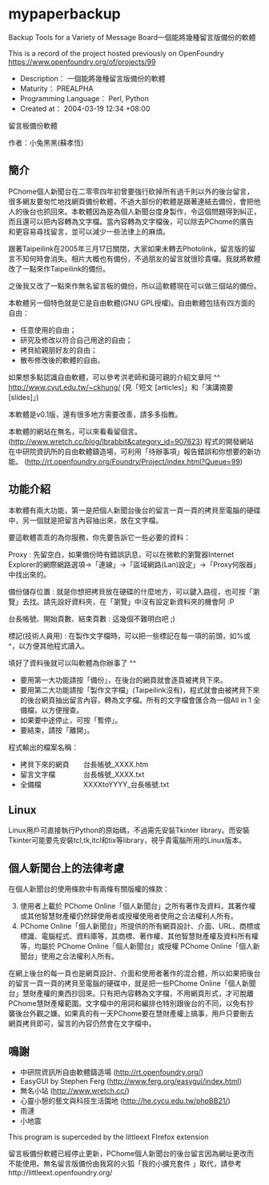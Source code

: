 # mypaperbackup
Backup Tools for a Variety of Message Board一個能將幾種留言版備份的軟體

This is a record of the project hosted previously on OpenFoundry 
https://www.openfoundry.org/of/projects/99

- Description：	一個能將幾種留言版備份的軟體
- Maturity：	PREALPHA
- Programming Language：	Perl, Python
- Created at：	2004-03-19 12:34 +08:00

留言板備份軟體  

作者：小兔黑黑(蘇孝恆)

簡介
--------
PChome個人新聞台在二零零四年初曾要強行砍掉所有過千則以外的後台留言，很多網友要匆忙地找網頁備份軟體，不過大部份的軟體是跟著連結去備份，會把他人的後台也抓回來。本軟體因為是為個人新聞台度身製作，令這個問題得到糾正，而且還可以把內容轉為文字檔。當內容轉為文字檔後，可以除去PChome的廣告和更容易尋找留言，並可以減少一些法律上的麻煩。

跟著Taipeilink在2005年三月17日關閉，大家如果未轉去Photolink，留言版的留言不知何時會消失。相片大概也有備份，不過朋友的留言就很珍貴囉。我就將軟體改了一點來作Taipeilink的備份。

之後我又改了一點來作無名留言板的備份，所以這軟體現在可以做三個站的備份。

本軟體另一個特色就是它是自由軟體(GNU GPL授權)。自由軟體包括有四方面的自由：
 * 任意使用的自由；
 * 研究及修改以符合自己用途的自由；
 * 拷貝給親朋好友的自由；
 * 散布修改後的軟體的自由。

如果想多點認識自由軟體，可以參考洪老師和藹可親的介紹文章阿 ^^
http://www.cyut.edu.tw/~ckhung/ (見「短文 [articles]」和「演講摘要 [slides]」)

本軟體是v0.1版，還有很多地方需要改善，請多多指教。

本軟體的網站在無名，可以來看看留個言。
(http://www.wretch.cc/blog/lbrabbit&category_id=907623)
程式的開發網站在中研院資訊所的自由軟體鑄造場，可利用「待辦事項」報告錯誤和你想要的新功能。
(http://rt.openfoundry.org/Foundry/Project/index.html?Queue=99)

功能介紹
--------
本軟體有兩大功能，第一是把個人新聞台後台的留言一頁一頁的拷貝至電腦的硬碟中，另一個就是把留言內容抽出來，放在文字檔。

要這軟體乖乖的為你服務，你先要告訴它一些必要的資料：

Proxy : 先留空白，如果備份時有錯誤訊息，可以在微軟的瀏覽器Internet Explorer的網際網路選項->「連線」->「區域網路(Lan)設定」->「Proxy何服器」中找出來的。

備份儲存位置 : 就是你想把拷貝放在硬碟的什麼地方，可以鍵入路徑，也可按「瀏覽」去找。請先設好資料夾，在「瀏覽」中沒有設定新資料夾的機會阿 :P

台長帳號、開始頁數、結束頁數 : 這幾個不難明白吧 ;)

標記(技術人員用) : 在製作文字檔時，可以把一些標記在每一項的前頭，如%或^，以方便其他程式讀入。

填好了資料後就可以叫軟體為你辦事了 ^^

- 要用第一大功能請按「備份」，在後台的網頁就會逐頁被拷貝下來。
- 要用第二大功能請按「製作文字檔」(Taipeilink沒有)，程式就會由被拷貝下來的後台網頁抽出留言內容，轉為文字檔。所有的文字檔會匯合為一個All in 1 全備檔，以方便搜查。
- 如果要中途停止，可按「暫停」。
- 要結束，請按「離開」。

程式輸出的檔案名稱：

- 拷貝下來的網頁　　台長帳號_XXXX.htm
- 留言文字檔　　　　台長帳號_XXXX.txt
- 全備檔　　　　　　XXXXtoYYYY_台長帳號.txt

Linux
--------
Linux用戶可直接執行Python的原始碼，不過需先安裝Tkinter library。而安裝Tkinter可能要先安裝tcl,tk,itcl和tix等library，視乎貴電腦所用的Linux版本。

個人新聞台上的法律考慮
--------
在個人新聞台的使用條款中有兩條有關版權的條款：

3. 使用者上載於 PChome Online「個人新聞台」之所有著作及資料，其著作權或其他智慧財產權仍然歸使用者或授權使用者使用之合法權利人所有。
2. PChome Online「個人新聞台」所提供的所有網頁設計、介面、URL、商標或標識、電腦程式、資料庫等，其商標、著作權、其他智慧財產權及資料所有權等，均屬於 PChome Online「個人新聞台」或授權 PChome Online「個人新聞台」使用之合法權利人所有。

在網上後台的每一頁也是網頁設計、介面和使用者著作的混合體，所以如果把後台的留言一頁一頁的拷貝至電腦的硬碟中，就是把一些PChome Online「個人新聞台」慧財產權的東西抄回來。只有把內容轉為文字檔，不用網頁形式，才可脫離PChome慧財產權範圍。文字檔中的用詞和編排也特別跟後台的不同，以免有抄襲後台外觀之嫌。如果真的有一天PChome要在慧財產權上搞事，用戶只要刪去網頁拷貝即可，留言的內容仍然會在文字檔中。

鳴謝
--------
- 中研院資訊所自由軟體鑄造場 (http://rt.openfoundry.org/)
- EasyGUI by Stephen Ferg (http://www.ferg.org/easygui/index.html)
- 無名小站 (http://www.wretch.cc/)
- 心靈小憩的藝文與科技生活園地 (http://he.cycu.edu.tw/phpBB21/)
- 雨漣
- 小地震








This program is superceded by the littleext FIrefox extension

留言板備份軟體已經停止更新，PChome個人新聞台的後台留言因為網址更改而不能使用。無名留言版備份由我寫的火狐「我的小擴充套件  」取代，請參考http://littleext.openfoundry.org/
